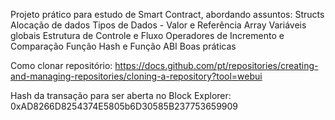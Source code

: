 Projeto prático para estudo de Smart Contract, abordando assuntos:
  Structs
  Alocação de dados
  Tipos de Dados - Valor e Referência
  Array
  Variáveis globais
  Estrutura de Controle e Fluxo
  Operadores de Incremento e Comparação
  Função Hash e Função ABI
  Boas práticas

Como clonar repositório:
https://docs.github.com/pt/repositories/creating-and-managing-repositories/cloning-a-repository?tool=webui

Hash da transação para ser aberta no Block Explorer:
0xAD8266D8254374E5805b6D30585B237753659909
